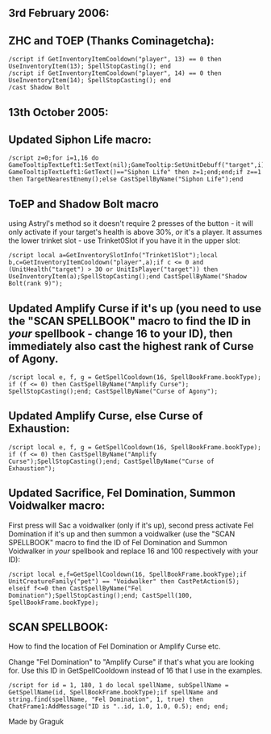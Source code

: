 ## 3rd February 2006:

## ZHC and TOEP (Thanks Cominagetcha):
```
/script if GetInventoryItemCooldown("player", 13) == 0 then UseInventoryItem(13); SpellStopCasting(); end
/script if GetInventoryItemCooldown("player", 14) == 0 then UseInventoryItem(14); SpellStopCasting(); end
/cast Shadow Bolt
```
 

## 13th October 2005:

## Updated Siphon Life macro:
```
/script z=0;for i=1,16 do GameTooltipTextLeft1:SetText(nil);GameTooltip:SetUnitDebuff("target",i);if GameTooltipTextLeft1:GetText()=="Siphon Life" then z=1;end;end;if z==1 then TargetNearestEnemy();else CastSpellByName("Siphon Life");end
```

## ToEP and Shadow Bolt macro 
using Astryl's method so it doesn't require 2 presses of the button - it will only activate if your target's health is above 30%, *or* it's a player. It assumes the lower trinket slot - use Trinket0Slot if you have it in the upper slot:
```
/script local a=GetInventorySlotInfo("Trinket1Slot");local b,c=GetInventoryItemCooldown("player",a);if c <= 0 and (UnitHealth("target") > 30 or UnitIsPlayer("target")) then UseInventoryItem(a);SpellStopCasting();end CastSpellByName("Shadow Bolt(rank 9)");
```

## Updated Amplify Curse if it's up (you need to use the "SCAN SPELLBOOK" macro to find the ID in *your* spellbook - change 16 to your ID), then immediately also cast the highest rank of Curse of Agony.
```
/script local e, f, g = GetSpellCooldown(16, SpellBookFrame.bookType); if (f <= 0) then CastSpellByName("Amplify Curse"); SpellStopCasting();end; CastSpellByName("Curse of Agony");
```

## Updated Amplify Curse, else Curse of Exhaustion:
```
/script local e, f, g = GetSpellCooldown(16, SpellBookFrame.bookType); if (f <= 0) then CastSpellByName("Amplify Curse");SpellStopCasting();end; CastSpellByName("Curse of Exhaustion");
```

## Updated Sacrifice, Fel Domination, Summon Voidwalker macro:

First press will Sac a voidwalker (only if it's up), second press activate Fel Domination if it's up and then summon a voidwalker (use the "SCAN SPELLBOOK" macro to find the ID of Fel Domination and Summon Voidwalker in *your* spellbook and replace 16 and 100 respectively with your ID):
```
/script local e,f=GetSpellCooldown(16, SpellBookFrame.bookType);if UnitCreatureFamily("pet") == "Voidwalker" then CastPetAction(5); elseif f<=0 then CastSpellByName("Fel Domination");SpellStopCasting();end; CastSpell(100, SpellBookFrame.bookType);
```

## SCAN SPELLBOOK:

How to find the location of Fel Domination or Amplify Curse etc.

Change "Fel Domination" to "Amplify Curse" if that's what you are looking for. Use this ID in GetSpellCooldown instead of 16 that I use in the examples.
```
/script for id = 1, 180, 1 do local spellName, subSpellName = GetSpellName(id, SpellBookFrame.bookType);if spellName and string.find(spellName, "Fel Domination", 1, true) then ChatFrame1:AddMessage("ID is "..id, 1.0, 1.0, 0.5); end; end;
```
 

Made by Graguk
